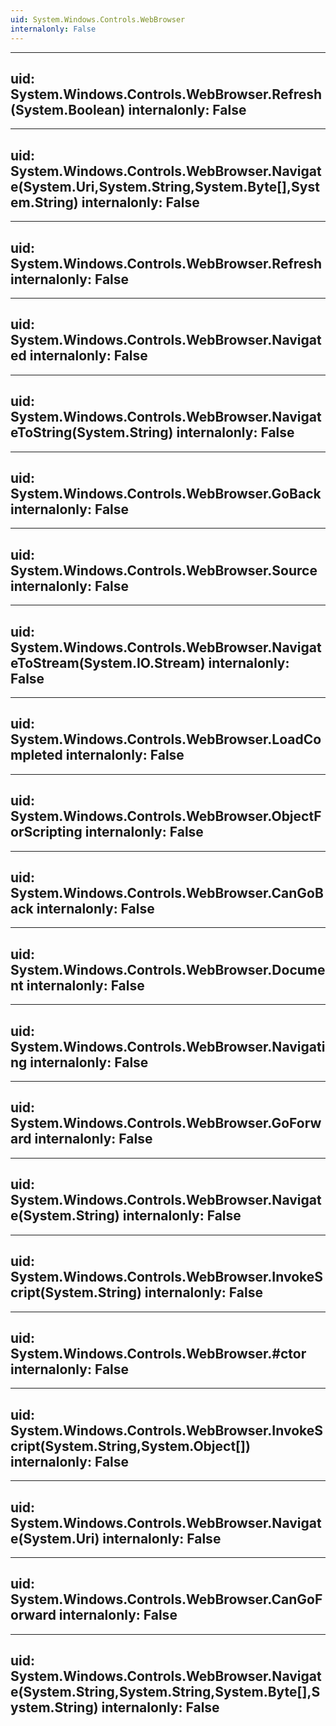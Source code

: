 ```yaml
---
uid: System.Windows.Controls.WebBrowser
internalonly: False
---
```


---
uid: System.Windows.Controls.WebBrowser.Refresh(System.Boolean)
internalonly: False
---

---
uid: System.Windows.Controls.WebBrowser.Navigate(System.Uri,System.String,System.Byte[],System.String)
internalonly: False
---

---
uid: System.Windows.Controls.WebBrowser.Refresh
internalonly: False
---

---
uid: System.Windows.Controls.WebBrowser.Navigated
internalonly: False
---

---
uid: System.Windows.Controls.WebBrowser.NavigateToString(System.String)
internalonly: False
---

---
uid: System.Windows.Controls.WebBrowser.GoBack
internalonly: False
---

---
uid: System.Windows.Controls.WebBrowser.Source
internalonly: False
---

---
uid: System.Windows.Controls.WebBrowser.NavigateToStream(System.IO.Stream)
internalonly: False
---

---
uid: System.Windows.Controls.WebBrowser.LoadCompleted
internalonly: False
---

---
uid: System.Windows.Controls.WebBrowser.ObjectForScripting
internalonly: False
---

---
uid: System.Windows.Controls.WebBrowser.CanGoBack
internalonly: False
---

---
uid: System.Windows.Controls.WebBrowser.Document
internalonly: False
---

---
uid: System.Windows.Controls.WebBrowser.Navigating
internalonly: False
---

---
uid: System.Windows.Controls.WebBrowser.GoForward
internalonly: False
---

---
uid: System.Windows.Controls.WebBrowser.Navigate(System.String)
internalonly: False
---

---
uid: System.Windows.Controls.WebBrowser.InvokeScript(System.String)
internalonly: False
---

---
uid: System.Windows.Controls.WebBrowser.#ctor
internalonly: False
---

---
uid: System.Windows.Controls.WebBrowser.InvokeScript(System.String,System.Object[])
internalonly: False
---

---
uid: System.Windows.Controls.WebBrowser.Navigate(System.Uri)
internalonly: False
---

---
uid: System.Windows.Controls.WebBrowser.CanGoForward
internalonly: False
---

---
uid: System.Windows.Controls.WebBrowser.Navigate(System.String,System.String,System.Byte[],System.String)
internalonly: False
---
